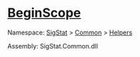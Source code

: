 # [BeginScope](./SimpleConsoleLogger-100664039.md)

Namespace: [SigStat]() > [Common](./../../README.md) > [Helpers](./../README.md)

Assembly: SigStat.Common.dll

